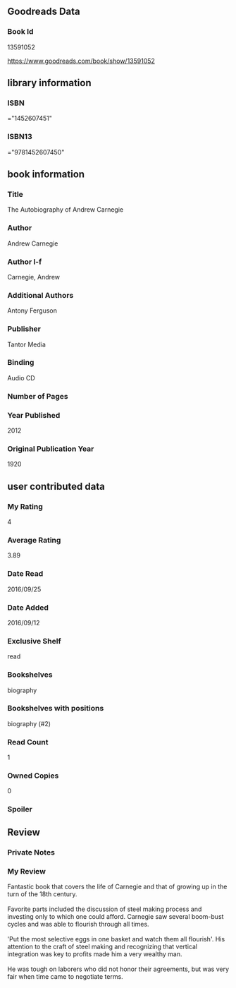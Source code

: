 <!-- This template shows how to bulk convert all columns of data into one markdown file -->
<!-- caveat: KeyError if there's a mismatch. Empty values output nothing -->

## Goodreads Data

### Book Id 

13591052

https://www.goodreads.com/book/show/13591052

## library information

### ISBN 
="1452607451"

### ISBN13 
="9781452607450"

## book information

### Title
The Autobiography of Andrew Carnegie

### Author 
Andrew Carnegie

### Author l-f 
Carnegie, Andrew

### Additional Authors
Antony Ferguson

### Publisher 
Tantor Media

### Binding
Audio CD

### Number of Pages


### Year Published
2012

### Original Publication Year 
1920

## user contributed data

### My Rating
4

### Average Rating
3.89

### Date Read
2016/09/25

### Date Added
2016/09/12

### Exclusive Shelf
read

### Bookshelves
biography

### Bookshelves with positions
biography (#2)

### Read Count
1

### Owned Copies
0

### Spoiler 


## Review

### Private Notes


### My Review
Fantastic book that covers the life of Carnegie and that of growing up in the turn of the 18th century.<br/><br/>Favorite parts included the discussion of steel making process and investing only to which one could afford. Carnegie saw several boom-bust cycles and was able to flourish through all times.<br/><br/>'Put the most selective eggs in one basket and watch them all flourish'. His attention to the craft of steel making and recognizing that vertical integration was key to profits made him a very wealthy man.<br/><br/>He was tough on laborers who did not honor their agreements, but was very fair when time came to negotiate terms.